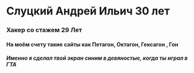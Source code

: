# Слуцкий Андрей Ильич 30 лет 

### Хакер со стажем 29 Лет
#### На моём счету такие сайты как Петагон, Октагон, Гексагон , Гон
##### Именно я сделал твой экран синим в девяностые, когда ты играл в ГТА